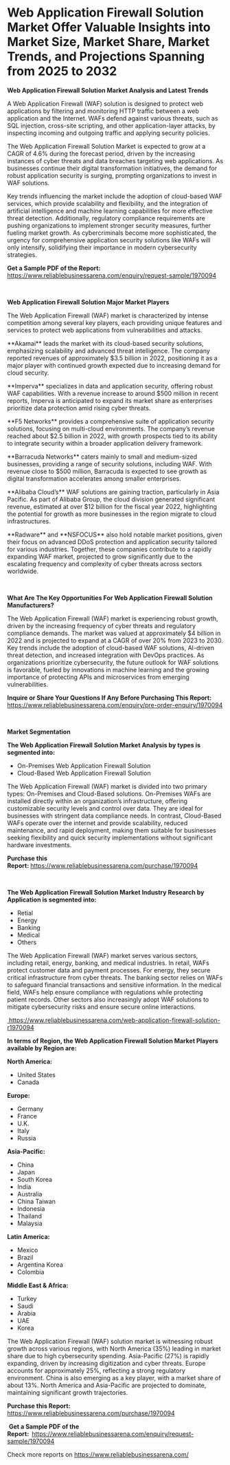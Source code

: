 <p><h1>Web Application Firewall Solution Market Offer Valuable Insights into Market Size, Market Share, Market Trends, and Projections Spanning from 2025 to 2032</h1></p><p><strong>Web Application Firewall Solution Market Analysis and Latest Trends</strong></p>
<p><p>A Web Application Firewall (WAF) solution is designed to protect web applications by filtering and monitoring HTTP traffic between a web application and the Internet. WAFs defend against various threats, such as SQL injection, cross-site scripting, and other application-layer attacks, by inspecting incoming and outgoing traffic and applying security policies. </p><p>The Web Application Firewall Solution Market is expected to grow at a CAGR of 4.6% during the forecast period, driven by the increasing instances of cyber threats and data breaches targeting web applications. As businesses continue their digital transformation initiatives, the demand for robust application security is surging, prompting organizations to invest in WAF solutions. </p><p>Key trends influencing the market include the adoption of cloud-based WAF services, which provide scalability and flexibility, and the integration of artificial intelligence and machine learning capabilities for more effective threat detection. Additionally, regulatory compliance requirements are pushing organizations to implement stronger security measures, further fueling market growth. As cybercriminals become more sophisticated, the urgency for comprehensive application security solutions like WAFs will only intensify, solidifying their importance in modern cybersecurity strategies.</p></p>
<p><strong>Get a Sample PDF of the Report:&nbsp;</strong> <a href="https://www.reliablebusinessarena.com/enquiry/request-sample/1970094?utm_campaign=1948&utm_medium=2&utm_source=Github&utm_content=ia&utm_term=09032025&utm_id=web-application-firewall-solution">https://www.reliablebusinessarena.com/enquiry/request-sample/1970094</a></p>
<p>&nbsp;</p>
<p><strong>Web Application Firewall Solution Major Market Players</strong></p>
<p><p>The Web Application Firewall (WAF) market is characterized by intense competition among several key players, each providing unique features and services to protect web applications from vulnerabilities and attacks. </p><p>**Akamai** leads the market with its cloud-based security solutions, emphasizing scalability and advanced threat intelligence. The company reported revenues of approximately $3.5 billion in 2022, positioning it as a major player with continued growth expected due to increasing demand for cloud security.</p><p>**Imperva** specializes in data and application security, offering robust WAF capabilities. With a revenue increase to around $500 million in recent reports, Imperva is anticipated to expand its market share as enterprises prioritize data protection amid rising cyber threats.</p><p>**F5 Networks** provides a comprehensive suite of application security solutions, focusing on multi-cloud environments. The company’s revenue reached about $2.5 billion in 2022, with growth prospects tied to its ability to integrate security within a broader application delivery framework.</p><p>**Barracuda Networks** caters mainly to small and medium-sized businesses, providing a range of security solutions, including WAF. With revenue close to $500 million, Barracuda is expected to see growth as digital transformation accelerates among smaller enterprises.</p><p>**Alibaba Cloud’s** WAF solutions are gaining traction, particularly in Asia Pacific. As part of Alibaba Group, the cloud division generated significant revenue, estimated at over $12 billion for the fiscal year 2022, highlighting the potential for growth as more businesses in the region migrate to cloud infrastructures.</p><p>**Radware** and **NSFOCUS** also hold notable market positions, given their focus on advanced DDoS protection and application security tailored for various industries. Together, these companies contribute to a rapidly expanding WAF market, projected to grow significantly due to the escalating frequency and complexity of cyber threats across sectors worldwide.</p></p>
<p>&nbsp;</p>
<p><strong>What Are The Key Opportunities For Web Application Firewall Solution Manufacturers?</strong></p>
<p><p>The Web Application Firewall (WAF) market is experiencing robust growth, driven by the increasing frequency of cyber threats and regulatory compliance demands. The market was valued at approximately $4 billion in 2022 and is projected to expand at a CAGR of over 20% from 2023 to 2030. Key trends include the adoption of cloud-based WAF solutions, AI-driven threat detection, and increased integration with DevOps practices. As organizations prioritize cybersecurity, the future outlook for WAF solutions is favorable, fueled by innovations in machine learning and the growing importance of protecting APIs and microservices from emerging vulnerabilities.</p></p>
<p><strong>Inquire or Share Your Questions If Any Before Purchasing This Report:</strong> <a href="https://www.reliablebusinessarena.com/enquiry/pre-order-enquiry/1970094?utm_campaign=1948&utm_medium=2&utm_source=Github&utm_content=ia&utm_term=09032025&utm_id=web-application-firewall-solution">https://www.reliablebusinessarena.com/enquiry/pre-order-enquiry/1970094</a></p>
<p>&nbsp;</p>
<p><strong>Market Segmentation</strong></p>
<p><strong>The Web Application Firewall Solution Market Analysis by types is segmented into:</strong></p>
<p><ul><li>On-Premises Web Application Firewall Solution</li><li>Cloud-Based Web Application Firewall Solution</li></ul></p>
<p><p>The Web Application Firewall (WAF) market is divided into two primary types: On-Premises and Cloud-Based solutions. On-Premises WAFs are installed directly within an organization’s infrastructure, offering customizable security levels and control over data. They are ideal for businesses with stringent data compliance needs. In contrast, Cloud-Based WAFs operate over the internet and provide scalability, reduced maintenance, and rapid deployment, making them suitable for businesses seeking flexibility and quick security implementations without significant hardware investments.</p></p>
<p><strong>Purchase this Report:&nbsp;</strong><a href="https://www.reliablebusinessarena.com/purchase/1970094?utm_campaign=1948&utm_medium=2&utm_source=Github&utm_content=ia&utm_term=09032025&utm_id=web-application-firewall-solution">https://www.reliablebusinessarena.com/purchase/1970094</a></p>
<p>&nbsp;</p>
<p><strong>The Web Application Firewall Solution Market Industry Research by Application is segmented into:</strong></p>
<p><ul><li>Retial</li><li>Energy</li><li>Banking</li><li>Medical</li><li>Others</li></ul></p>
<p><p>The Web Application Firewall (WAF) market serves various sectors, including retail, energy, banking, and medical industries. In retail, WAFs protect customer data and payment processes. For energy, they secure critical infrastructure from cyber threats. The banking sector relies on WAFs to safeguard financial transactions and sensitive information. In the medical field, WAFs help ensure compliance with regulations while protecting patient records. Other sectors also increasingly adopt WAF solutions to mitigate cybersecurity risks and ensure secure online interactions.</p></p>
<p><a href="https://www.reliablebusinessarena.com/web-application-firewall-solution-r1970094?utm_campaign=1948&utm_medium=2&utm_source=Github&utm_content=ia&utm_term=09032025&utm_id=web-application-firewall-solution">&nbsp;https://www.reliablebusinessarena.com/web-application-firewall-solution-r1970094</a></p>
<p><strong>In terms of Region, the Web Application Firewall Solution Market Players available by Region are:</strong></p>
<p>
    <p> <strong> North America: </strong>
        <ul>
            <li>United States</li>
            <li>Canada</li>
        </ul>
        </p> 
    <p> <strong> Europe: </strong>
        <ul>
            <li>Germany</li>
            <li>France</li>
            <li>U.K.</li>
            <li>Italy</li>
            <li>Russia</li>
        </ul>
        </p> 
    <p> <strong> Asia-Pacific: </strong>
        <ul>
            <li>China</li>
            <li>Japan</li>
            <li>South Korea</li>
            <li>India</li>
            <li>Australia</li>
            <li>China Taiwan</li>
            <li>Indonesia</li>
            <li>Thailand</li>
            <li>Malaysia</li>
        </ul>
        </p> 
    <p> <strong> Latin America: </strong>
        <ul>
            <li>Mexico</li>
            <li>Brazil</li>
            <li>Argentina Korea</li>
            <li>Colombia</li>
        </ul>
        </p> 
    <p> <strong> Middle East & Africa: </strong>
        <ul>
            <li>Turkey</li>
            <li>Saudi</li>
            <li>Arabia</li>
            <li>UAE</li>
            <li>Korea</li>
        </ul>
    </p>
    </p>
<p><p>The Web Application Firewall (WAF) solution market is witnessing robust growth across various regions, with North America (35%) leading in market share due to high cybersecurity spending. Asia-Pacific (27%) is rapidly expanding, driven by increasing digitization and cyber threats. Europe accounts for approximately 25%, reflecting a strong regulatory environment. China is also emerging as a key player, with a market share of about 13%. North America and Asia-Pacific are projected to dominate, maintaining significant growth trajectories.</p></p>
<p><strong>Purchase this Report: </strong><a href="https://www.reliablebusinessarena.com/purchase/1970094?utm_campaign=1948&utm_medium=2&utm_source=Github&utm_content=ia&utm_term=09032025&utm_id=web-application-firewall-solution">https://www.reliablebusinessarena.com/purchase/1970094</a></p>
<p>&nbsp;<strong>Get a Sample PDF of the Report:&nbsp;&nbsp;</strong><a href="https://www.reliablebusinessarena.com/enquiry/request-sample/1970094?utm_campaign=1948&utm_medium=2&utm_source=Github&utm_content=ia&utm_term=09032025&utm_id=web-application-firewall-solution">https://www.reliablebusinessarena.com/enquiry/request-sample/1970094</a></p>
<p><strong></strong></p>
<p>Check more reports on <a href="https://www.reliablebusinessarena.com/?utm_campaign=1948&utm_medium=2&utm_source=Github&utm_content=ia&utm_term=09032025&utm_id=web-application-firewall-solution">https://www.reliablebusinessarena.com/</a></p>